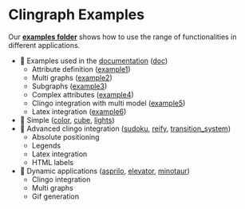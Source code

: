 # Clingraph Examples 
Our **[examples folder](.)** shows how to use the range of functionalities in different applications. 

- :turtle: Examples used in the [documentation](https://clingraph.readthedocs.io/en/latest/index.html) ([doc](doc))
  - Attribute definition ([example1](doc/example1))
  - Multi graphs ([example2](doc/example2))
  - Subgraphs ([example3](doc/example3))
  - Complex attributes ([example4](doc/example4))
  - Clingo integration with multi model ([example5](doc/example5))
  - Latex integration ([example6](doc/example6))
- :turtle: Simple ([color](color), [cube](cube), [lights](lights))
- :rabbit2: Advanced clingo integration ([sudoku](sudoku), [reify](reify), [transition_system](transition_system))
  - Absolute positioning
  - Legends
  - Latex integration
  - HTML labels
- :rabbit2: Dynamic applications ([asprilo](asprilo), [elevator](elevator), [minotaur](minotaur))
  - Clingo integration
  - Multi graphs
  - Gif generation
